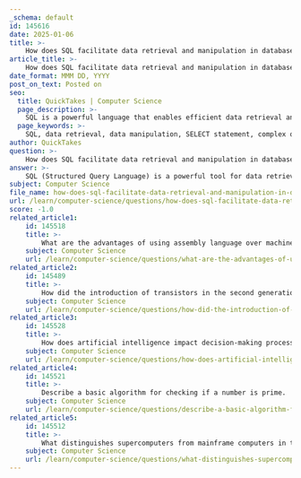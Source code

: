 ```yaml
---
_schema: default
id: 145616
date: 2025-01-06
title: >-
    How does SQL facilitate data retrieval and manipulation in databases?
article_title: >-
    How does SQL facilitate data retrieval and manipulation in databases?
date_format: MMM DD, YYYY
post_on_text: Posted on
seo:
  title: QuickTakes | Computer Science
  page_description: >-
    SQL is a powerful language that enables efficient data retrieval and manipulation in databases through structured queries, complex operations, indexing, and optimized designs.
  page_keywords: >-
    SQL, data retrieval, data manipulation, SELECT statement, complex queries, joins, Database Manipulation Language, INSERT, UPDATE, DELETE, indexing, optimized query design, relational data structures, data integrity
author: QuickTakes
question: >-
    How does SQL facilitate data retrieval and manipulation in databases?
answer: >-
    SQL (Structured Query Language) is a powerful tool for data retrieval and manipulation in databases. It provides a structured and efficient approach to interact with relational databases, enabling users to perform a variety of operations. Here are the key aspects of how SQL facilitates data retrieval and manipulation:\n\n### 1. **Data Retrieval with SQL Queries**\nThe primary command for data retrieval in SQL is the `SELECT` statement. This command allows users to specify which columns to return from one or more tables and can incorporate various clauses to filter, sort, and group the results. The versatility of the `SELECT` statement is fundamental to SQL's functionality, enabling complex queries that extract meaningful insights from large datasets.\n\n#### Example of a Basic `SELECT` Query:\n```sql\nSELECT column1, column2 FROM table_name WHERE condition;\n```\n\n### 2. **Complex Queries**\nSQL supports complex queries that can retrieve data from multiple tables simultaneously. This is achieved through operations such as joins, which combine rows from two or more tables based on related columns. For instance, a query can join a customer table with an orders table to generate a report that includes customer details alongside their order history. This capability is a significant advantage over flat file databases, where such operations would be cumbersome or impossible.\n\n### 3. **Data Manipulation Commands**\nIn addition to data retrieval, SQL provides commands for data manipulation, which are part of the Database Manipulation Language (DML) subset. The main commands include:\n\n- **INSERT**: Used to add new records to a table.\n  ```sql\n  INSERT INTO table_name (column1, column2) VALUES (value1, value2);\n  ```\n\n- **UPDATE**: Modifies existing records in a table.\n  ```sql\n  UPDATE table_name SET column1 = value1 WHERE condition;\n  ```\n\n- **DELETE**: Removes records from a table.\n  ```sql\n  DELETE FROM table_name WHERE condition;\n  ```\n\n### 4. **Efficient Indexing**\nSQL databases utilize indexing to enhance the speed of data retrieval operations. Indexes are data structures that improve the speed of data retrieval operations on a database table at the cost of additional space and maintenance overhead. By creating indexes on frequently queried columns, SQL can quickly locate the data without scanning the entire table.\n\n### 5. **Optimized Query Design**\nSQL allows for optimized query design through the use of various clauses such as `WHERE`, `ORDER BY`, `GROUP BY`, and `HAVING`. These clauses enable users to filter results, sort them, and group them based on specific criteria, making it easier to analyze and retrieve relevant data.\n\n### 6. **Effective Use of Data Structures**\nSQL leverages relational data structures, allowing for the organization of data into tables with defined relationships. This structure supports data integrity and enables complex queries that can traverse these relationships efficiently.\n\n### Conclusion\nIn summary, SQL facilitates data retrieval and manipulation in databases through its powerful querying capabilities, support for complex operations, efficient indexing, and optimized query design. These features collectively ensure that users can quickly and accurately access the information they need for decision-making and analysis.
subject: Computer Science
file_name: how-does-sql-facilitate-data-retrieval-and-manipulation-in-databases.md
url: /learn/computer-science/questions/how-does-sql-facilitate-data-retrieval-and-manipulation-in-databases
score: -1.0
related_article1:
    id: 145518
    title: >-
        What are the advantages of using assembly language over machine language?
    subject: Computer Science
    url: /learn/computer-science/questions/what-are-the-advantages-of-using-assembly-language-over-machine-language
related_article2:
    id: 145489
    title: >-
        How did the introduction of transistors in the second generation improve computer hardware?
    subject: Computer Science
    url: /learn/computer-science/questions/how-did-the-introduction-of-transistors-in-the-second-generation-improve-computer-hardware
related_article3:
    id: 145528
    title: >-
        How does artificial intelligence impact decision-making processes in various industries?
    subject: Computer Science
    url: /learn/computer-science/questions/how-does-artificial-intelligence-impact-decisionmaking-processes-in-various-industries
related_article4:
    id: 145521
    title: >-
        Describe a basic algorithm for checking if a number is prime.
    subject: Computer Science
    url: /learn/computer-science/questions/describe-a-basic-algorithm-for-checking-if-a-number-is-prime
related_article5:
    id: 145512
    title: >-
        What distinguishes supercomputers from mainframe computers in terms of performance and usage?
    subject: Computer Science
    url: /learn/computer-science/questions/what-distinguishes-supercomputers-from-mainframe-computers-in-terms-of-performance-and-usage
---
```


&nbsp;